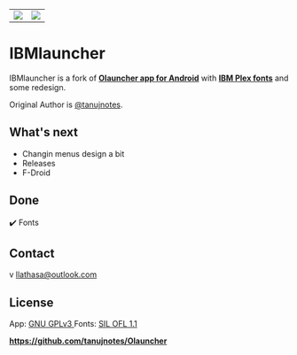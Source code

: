 |                                      |                                      |
|:------------------------------------:|:------------------------------------:|
| ![](https://i.imgur.com/5QPUz8X.jpg) | ![](https://i.imgur.com/50Eyql7.jpg) |


# IBMlauncher

IBMlauncher is a fork of **[Olauncher app for Android](https://github.com/tanujnotes/Olauncher)** with **[IBM Plex fonts](https://github.com/IBM/plex/)** and some redesign.

Original Author is [@tanujnotes](https://github.com/tanujnotes).


## What's next

+ Changin menus design a bit
+ Releases
+ F-Droid


## Done

:heavy_check_mark: Fonts


## Contact

v <llathasa@outlook.com>


## License

App: [GNU GPLv3 ](https://www.gnu.org/licenses/gpl-3.0.en.html)
Fonts: [SIL OFL 1.1](https://github.com/IBM/plex/blob/master/LICENSE.txt)


**https://github.com/tanujnotes/Olauncher**
